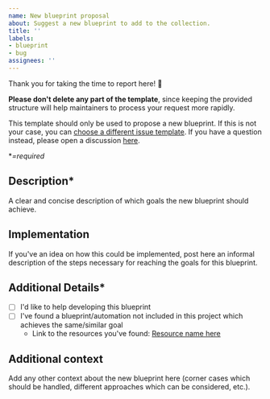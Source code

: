 ```yaml
---
name: New blueprint proposal
about: Suggest a new blueprint to add to the collection.
title: ''
labels:
- blueprint
- bug
assignees: ''
---
```


Thank you for taking the time to report here! :tada:

**Please don't delete any part of the template**, since keeping the provided structure will help maintainers to process your request more rapidly.

This template should only be used to propose a new blueprint. If this is not your case, you can [choose a different issue template](https://github.com/EPMatt/awesome-ha-blueprints/issues/new/choose). If you have a question instead, please open a discussion [here](https://github.com/EPMatt/awesome-ha-blueprints/discussions/new). 

**=required*

## Description*

A clear and concise description of which goals the new blueprint should achieve.

## Implementation

If you've an idea on how this could be implemented, post here an informal description of the steps necessary for reaching the goals for this blueprint.

## Additional Details*

- [ ] I'd like to help developing this blueprint
- [ ] I've found a blueprint/automation not included in this project which achieves the same/similar goal
  - Link to the resources you've found: [Resource name here](https://link-goes-here)

## Additional context

Add any other context about the new blueprint here (corner cases which should be handled, different approaches which can be considered, etc.).
